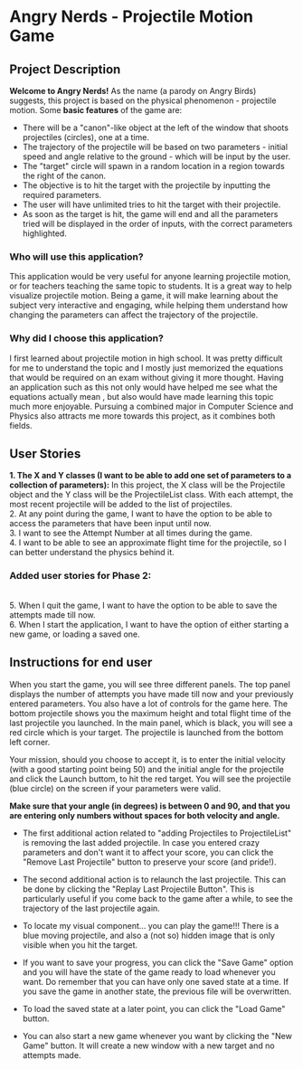 # Angry Nerds - Projectile Motion Game

## Project Description

**Welcome to Angry Nerds!** As the name (a parody on Angry Birds) suggests, this project is based on the physical phenomenon - projectile motion. Some **basic features** of the game are:
- There will be a "canon"-like object at the left of the window that shoots projectiles (circles), one at a time.
- The trajectory of the projectile will be based on two parameters - initial speed and angle relative to the ground - which will be input by the user. 
- The "target" circle will spawn in a random location in a region towards the right of the canon.
- The objective is to hit the target with the projectile by inputting the required parameters.
- The user will have unlimited tries to hit the target with their projectile.
- As soon as the target is hit, the game will end and all the parameters tried will be displayed in the order of inputs, with the correct parameters highlighted.

### Who will use this application?
This application would be very useful for anyone learning projectile motion, or for teachers teaching the same topic to students. It is a great way to help  visualize projectile motion. Being a game, it will make learning about the subject very interactive and engaging, while helping them understand how changing the parameters can affect the trajectory of the projectile.

### Why did I choose this application?
I first learned about projectile motion in high school. It was pretty difficult for me to understand the topic and I mostly just memorized the equations that would be required on an exam without giving it more thought. Having an application such as this not only would have helped me see what the equations actually mean , but also would have made learning this topic much more enjoyable. Pursuing a combined major in Computer Science and Physics also attracts me more towards this project, as it combines both fields.


## User Stories
**1. The X and Y classes (I want to be able to add one set of parameters to a collection of parameters):** In this project, the X class will be the Projectile object and the Y class will be the ProjectileList class. With each attempt, the most recent projectile will be added to the list of projectiles.
\
2. At any point during the game, I want to have the option to be able to access the parameters that have been input until now.
\
3. I want to see the Attempt Number at all times during the game.
\
4. I want to be able to see an approximate flight time for the projectile, so I can better understand the physics behind it.

### Added user stories for Phase 2:
\
5. When I quit the game, I want to have the option to be able to save the attempts made till now.
\
6. When I start the application, I want to have the option of either starting a new game, or loading a saved one.

## Instructions for end user
When you start the game, you will see three different panels. The top panel displays the number of attempts you have made till now and your previously entered parameters. You also have a lot of controls for the game here. The bottom projectile shows you the maximum height and total flight time of the last projectile you launched. In the main panel, which is black, you will see a red circle which is your target. The projectile is launched from the bottom left corner. 

Your mission, should you choose to accept it, is to enter the initial velocity (with a good starting point being 50) and the initial angle for the projectile and click the Launch buttom, to hit the red target. You will see the projectile (blue circle) on the screen if your parameters were valid. 

**Make sure that your angle (in degrees) is between 0 and 90, and that you are entering only numbers without spaces for both velocity and angle.**

- The first additional action related to "adding Projectiles to ProjectileList" is removing the last added projectile. In case you entered crazy parameters and don't want it to affect your score, you can click the "Remove Last Projectile" button to preserve your score (and pride!).

- The second additional action is to relaunch the last projectile. This can be done by clicking the "Replay Last Projectile Button". This is particularly useful if you come back to the game after a while, to see the trajectory of the last projectile again.

- To locate my visual component... you can play the game!!! There is a blue moving projectile, and also a (not so) hidden image that is only visible when you hit the target. 

- If you want to save your progress, you can click the "Save Game" option and you will have the state of the game ready to load whenever you want. Do remember that you can have only one saved state at a time. If you save the game in another state, the previous file will be overwritten.


- To load the saved state at a later point, you can click the "Load Game" button. 

- You can also start a new game whenever you want by clicking the "New Game" button. It will create a new window with a new target and no attempts made.
